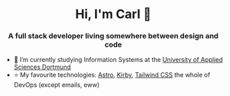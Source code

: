 <h1 align="center">Hi, I'm Carl 👋</h1>
<h3 align="center">A full stack developer living somewhere between design and code</h3>

- 🚀 I’m currently studying Information Systems at the [University of Applied Sciences Dortmund](https://fachhochschule-dortmund.de)
- ⭐ My favourite technologies: [Astro](https://astro.build), [Kirby]([getkirby.com](https://getkirby.com)), [Tailwind CSS](https://tailwindcss.com) the whole of DevOps (except emails, eww)
